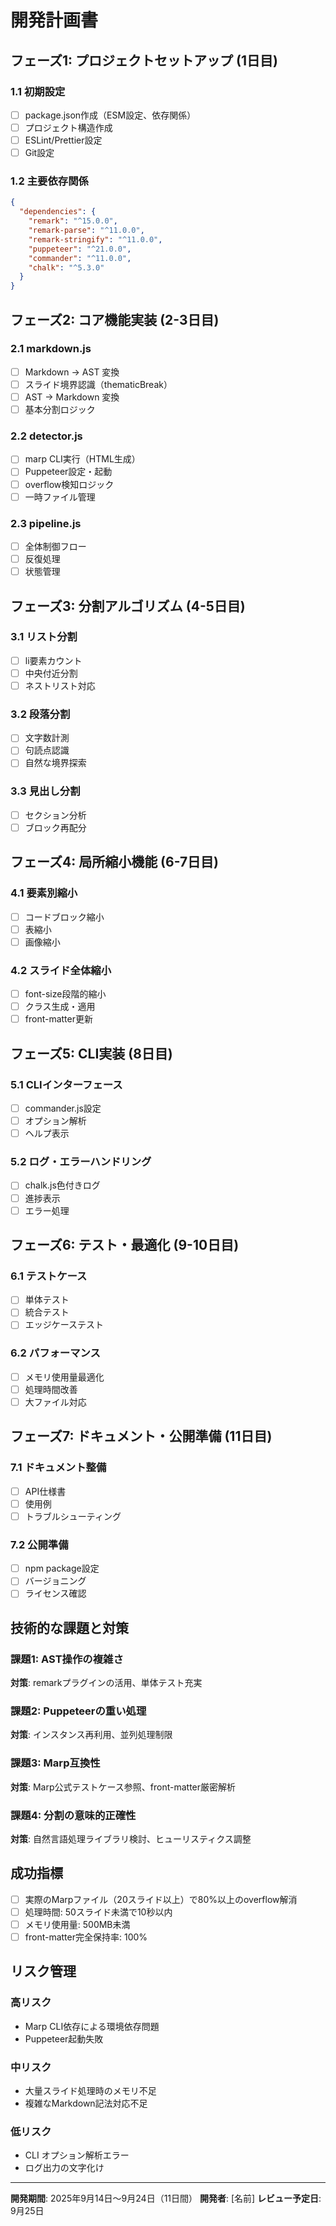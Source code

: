 # 開発計画書

## フェーズ1: プロジェクトセットアップ (1日目)

### 1.1 初期設定
- [ ] package.json作成（ESM設定、依存関係）
- [ ] プロジェクト構造作成
- [ ] ESLint/Prettier設定
- [ ] Git設定

### 1.2 主要依存関係
```json
{
  "dependencies": {
    "remark": "^15.0.0",
    "remark-parse": "^11.0.0", 
    "remark-stringify": "^11.0.0",
    "puppeteer": "^21.0.0",
    "commander": "^11.0.0",
    "chalk": "^5.3.0"
  }
}
```

## フェーズ2: コア機能実装 (2-3日目)

### 2.1 markdown.js
- [ ] Markdown → AST 変換
- [ ] スライド境界認識（thematicBreak）
- [ ] AST → Markdown 変換
- [ ] 基本分割ロジック

### 2.2 detector.js  
- [ ] marp CLI実行（HTML生成）
- [ ] Puppeteer設定・起動
- [ ] overflow検知ロジック
- [ ] 一時ファイル管理

### 2.3 pipeline.js
- [ ] 全体制御フロー
- [ ] 反復処理
- [ ] 状態管理

## フェーズ3: 分割アルゴリズム (4-5日目)

### 3.1 リスト分割
- [ ] li要素カウント
- [ ] 中央付近分割
- [ ] ネストリスト対応

### 3.2 段落分割
- [ ] 文字数計測
- [ ] 句読点認識
- [ ] 自然な境界探索

### 3.3 見出し分割
- [ ] セクション分析
- [ ] ブロック再配分

## フェーズ4: 局所縮小機能 (6-7日目)

### 4.1 要素別縮小
- [ ] コードブロック縮小
- [ ] 表縮小
- [ ] 画像縮小

### 4.2 スライド全体縮小
- [ ] font-size段階的縮小
- [ ] クラス生成・適用
- [ ] front-matter更新

## フェーズ5: CLI実装 (8日目)

### 5.1 CLIインターフェース
- [ ] commander.js設定
- [ ] オプション解析
- [ ] ヘルプ表示

### 5.2 ログ・エラーハンドリング
- [ ] chalk.js色付きログ
- [ ] 進捗表示
- [ ] エラー処理

## フェーズ6: テスト・最適化 (9-10日目)

### 6.1 テストケース
- [ ] 単体テスト
- [ ] 統合テスト
- [ ] エッジケーステスト

### 6.2 パフォーマンス
- [ ] メモリ使用量最適化
- [ ] 処理時間改善
- [ ] 大ファイル対応

## フェーズ7: ドキュメント・公開準備 (11日目)

### 7.1 ドキュメント整備
- [ ] API仕様書
- [ ] 使用例
- [ ] トラブルシューティング

### 7.2 公開準備
- [ ] npm package設定
- [ ] バージョニング
- [ ] ライセンス確認

## 技術的な課題と対策

### 課題1: AST操作の複雑さ
**対策**: remarkプラグインの活用、単体テスト充実

### 課題2: Puppeteerの重い処理
**対策**: インスタンス再利用、並列処理制限

### 課題3: Marp互換性
**対策**: Marp公式テストケース参照、front-matter厳密解析

### 課題4: 分割の意味的正確性
**対策**: 自然言語処理ライブラリ検討、ヒューリスティクス調整

## 成功指標

- [ ] 実際のMarpファイル（20スライド以上）で80%以上のoverflow解消
- [ ] 処理時間: 50スライド未満で10秒以内
- [ ] メモリ使用量: 500MB未満
- [ ] front-matter完全保持率: 100%

## リスク管理

### 高リスク
- Marp CLI依存による環境依存問題
- Puppeteer起動失敗

### 中リスク  
- 大量スライド処理時のメモリ不足
- 複雑なMarkdown記法対応不足

### 低リスク
- CLI オプション解析エラー
- ログ出力の文字化け

---

**開発期間**: 2025年9月14日〜9月24日（11日間）
**開発者**: [名前]
**レビュー予定日**: 9月25日

